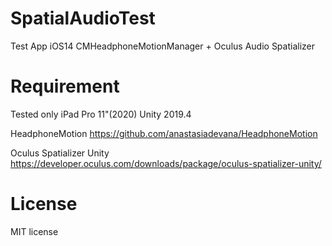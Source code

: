 # SpatialAudioTest

Test App iOS14 CMHeadphoneMotionManager + Oculus Audio Spatializer

# Requirement

Tested only iPad Pro 11"(2020)
Unity 2019.4

HeadphoneMotion
https://github.com/anastasiadevana/HeadphoneMotion

Oculus Spatializer Unity
https://developer.oculus.com/downloads/package/oculus-spatializer-unity/

# License

MIT license